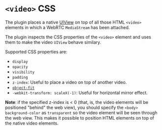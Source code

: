 # `<video>` CSS

The plugin places a native [UIView](https://developer.apple.com/library/ios/documentation/UIKit/Reference/UIView_Class/) on top of all those HTML `<video>` elements in which a WebRTC `MediaStream` has been attached.

The plugin inspects the CSS properties of the `<video>` element and uses them to make the video `UIView` behave similary.

Supported CSS properties are:

* `display`
* `opacity`
* `visibility`
* `padding`
* `z-index`: Useful to place a video on top of another video.
* [`object-fit`](https://developer.mozilla.org/en-US/docs/Web/CSS/object-fit)
* `-webkit-transform: scaleX(-1)`: Useful for horizontal mirror effect.

**Note**: if the specified z-index is < 0 (that, is, the video elements will be positioned "behind" the web view), you should specify the
`<body>` `background-color` as `transparent` so the video element will be seen through the web view. This makes it possible to position
HTML elements on top of the native video elements.
